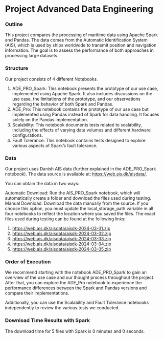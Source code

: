 # Project Advanced Data Engineering

### Outline
This project compares the processing of maritime data using Apache Spark and Pandas. The data comes from the Automatic Identification System (AIS), which is used by ships worldwide to transmit position and navigation information. The goal is to assess the performance of both approaches in processing large datasets.

### Structure
Our project consists of 4 different Notebooks.
1. ADE_PRO_Spark: 
This notebook presents the prototype of our use case, implemented using Apache Spark. It also includes discussions on the use case, the limitations of the prototype, and our observations regarding the behavior of both Spark and Pandas.
2. ADE_Pro: 
This notebook contains the prototype of our use case but implemented using Pandas instead of Spark for data handling. It focuses solely on the Pandas implementation.
3. Scalability: 
This notebook documents tests related to scalability, including the effects of varying data volumes and different hardware configurations.
4. Fault Tolerance: 
This notebook contains tests designed to explore various aspects of Spark’s fault tolerance.

### Data
Our project uses Danish AIS data (further explained in the ADE_PRO_Spark notebook). The data source is available at: https://web.ais.dk/aisdata/.

You can obtain the data in two ways:

Automatic Download: Run the AIS_PRO_Spark notebook, which will automatically create a folder and download the files used during testing.
Manual Download: Download the data manually from the source. If you choose this option, you must update the local_storage_path variable in all four notebooks to reflect the location where you saved the files.
The exact files used during testing can be found at the following links:
1. https://web.ais.dk/aisdata/aisdk-2024-03-01.zip
2. https://web.ais.dk/aisdata/aisdk-2024-03-02.zip
3. https://web.ais.dk/aisdata/aisdk-2024-03-03.zip
4. https://web.ais.dk/aisdata/aisdk-2024-03-04.zip
5. https://web.ais.dk/aisdata/aisdk-2024-03-05.zip

### Order of Execution
We recommend starting with the notebook ADE_PRO_Spark to gain an overview of the use case and our thought process throughout the project. After that, you can explore the ADE_Pro notebook to experience the performance differences between the Spark and Pandas versions and compare their implementations.

Additionally, you can use the Scalability and Fault Tolerance notebooks independently to review the various tests we conducted.

### Download Time Results with Spark
The download time for 5 files with Spark is 0 minutes and 0 seconds.
